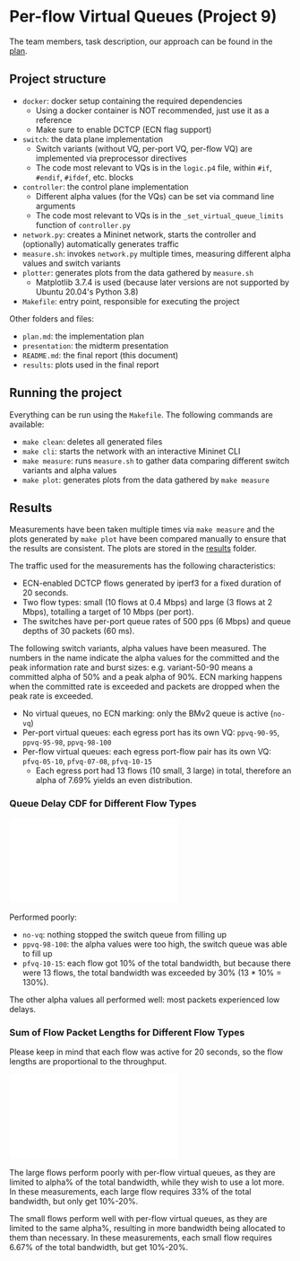 # Per-flow Virtual Queues (Project 9)

The team members, task description, our approach can be found in the [plan](plan.md).

## Project structure

- `docker`: docker setup containing the required dependencies
  - Using a docker container is NOT recommended, just use it as a reference
  - Make sure to enable DCTCP (ECN flag support)
- `switch`: the data plane implementation
  - Switch variants (without VQ, per-port VQ, per-flow VQ) are implemented via preprocessor directives
  - The code most relevant to VQs is in the `logic.p4` file, within `#if`, `#endif`, `#ifdef`, etc. blocks
- `controller`: the control plane implementation
  - Different alpha values (for the VQs) can be set via command line arguments
  - The code most relevant to VQs is in the `_set_virtual_queue_limits` function of `controller.py`
- `network.py`: creates a Mininet network, starts the controller and (optionally) automatically generates traffic
- `measure.sh`: invokes `network.py` multiple times, measuring different alpha values and switch variants
- `plotter`: generates plots from the data gathered by `measure.sh`
  - Matplotlib 3.7.4 is used (because later versions are not supported by Ubuntu 20.04's Python 3.8)
- `Makefile`: entry point, responsible for executing the project

Other folders and files:

- `plan.md`: the implementation plan
- `presentation`: the midterm presentation
- `README.md`: the final report (this document)
- `results`: plots used in the final report

## Running the project

Everything can be run using the `Makefile`. The following commands are available:

- `make clean`: deletes all generated files
- `make cli`: starts the network with an interactive Mininet CLI
- `make measure`: runs `measure.sh` to gather data comparing different switch variants and alpha values
- `make plot`: generates plots from the data gathered by `make measure`

## Results

Measurements have been taken multiple times via `make measure` and the plots generated by `make plot`
have been compared manually to ensure that the results are consistent.
The plots are stored in the [results](results) folder.

The traffic used for the measurements has the following characteristics:

- ECN-enabled DCTCP flows generated by iperf3 for a fixed duration of 20 seconds.
- Two flow types: small (10 flows at 0.4 Mbps) and large (3 flows at 2 Mbps), totalling a target of 10 Mbps (per port).
- The switches have per-port queue rates of 500 pps (6 Mbps) and queue depths of 30 packets (60 ms).

The following switch variants, alpha values have been measured.
The numbers in the name indicate the alpha values for the committed and the peak information rate and burst sizes:
e.g. variant-50-90 means a committed alpha of 50% and a peak alpha of 90%.
ECN marking happens when the committed rate is exceeded and packets are dropped when the peak rate is exceeded.

- No virtual queues, no ECN marking: only the BMv2 queue is active (`no-vq`)
- Per-port virtual queues: each egress port has its own VQ: `ppvq-90-95`, `ppvq-95-98`, `ppvq-98-100`
- Per-flow virtual queues: each egress port-flow pair has its own VQ: `pfvq-05-10`, `pfvq-07-08`, `pfvq-10-15`
  - Each egress port had 13 flows (10 small, 3 large) in total, therefore an alpha of 7.69% yields an even distribution.

### Queue Delay CDF for Different Flow Types

![Queue Delay CDF for Different Flow Types](results/1/queue_delay_cdf.pdf)

Performed poorly:

- `no-vq`: nothing stopped the switch queue from filling up
- `ppvq-98-100`: the alpha values were too high, the switch queue was able to fill up
- `pfvq-10-15`: each flow got 10% of the total bandwidth, but because there were 13 flows, the total bandwidth
  was exceeded by 30% (13 * 10% = 130%).

The other alpha values all performed well: most packets experienced low delays.

### Sum of Flow Packet Lengths for Different Flow Types

Please keep in mind that each flow was active for 20 seconds, so the flow lengths are proportional to the throughput.

![Sum of Flow Packet Lengths for Different Flow Types](results/1/sum_packet_length_boxplot.pdf)

The large flows perform poorly with per-flow virtual queues, as they are limited to alpha% of the total bandwidth,
while they wish to use a lot more.
In these measurements, each large flow requires 33% of the total bandwidth, but only get 10%-20%.

The small flows perform well with per-flow virtual queues, as they are limited to the same alpha%,
resulting in more bandwidth being allocated to them than necessary.
In these measurements, each small flow requires 6.67% of the total bandwidth, but get 10%-20%.
